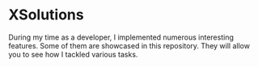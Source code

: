 # XSolutions
During my time as a developer, I implemented numerous interesting features. Some of them are showcased in this repository. They will allow you to see how I tackled various tasks.
